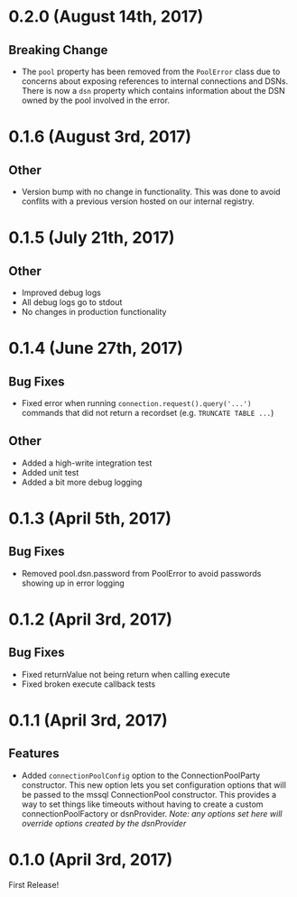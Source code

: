 # 0.2.0 (August 14th, 2017)

## Breaking Change

- The `pool` property has been removed from the `PoolError` class due to concerns about exposing references to internal connections and DSNs. There is now a `dsn` property which contains information about the DSN owned by the pool involved in the error.

# 0.1.6 (August 3rd, 2017)

## Other

- Version bump with no change in functionality. This was done to avoid conflits with a previous version hosted on our internal registry.

# 0.1.5 (July 21th, 2017)

## Other

- Improved debug logs
- All debug logs go to stdout
- No changes in production functionality

# 0.1.4 (June 27th, 2017)

## Bug Fixes

- Fixed error when running `connection.request().query('...')` commands that did not return a recordset (e.g. `TRUNCATE TABLE ...`)

## Other

- Added a high-write integration test
- Added unit test
- Added a bit more debug logging

# 0.1.3 (April 5th, 2017)

## Bug Fixes

- Removed pool.dsn.password from PoolError to avoid passwords showing up in error logging

# 0.1.2 (April 3rd, 2017)

## Bug Fixes

- Fixed returnValue not being return when calling execute
- Fixed broken execute callback tests

# 0.1.1 (April 3rd, 2017)

## Features

- Added `connectionPoolConfig` option to the ConnectionPoolParty constructor. This new option lets you set configuration options that will be passed to the mssql ConnectionPool constructor. This provides a way to set things like timeouts without having to create a custom connectionPoolFactory or dsnProvider. _Note: any options set here will override options created by the dsnProvider_

# 0.1.0 (April 3rd, 2017)

First Release!
